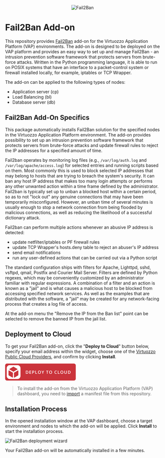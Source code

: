 <p align="center"> 
<img src="images/Fail2Ban.png" alt="Fail2Ban">
</p>

# Fail2Ban Add-on

This repository provides [Fail2Ban](https://github.com/fail2ban/fail2ban) add-on for the Virtuozzo Application Platform (VAP) environments. The add-on is designed to be deployed on the VAP platform and provides an easy way to set up and manage Fail2Ban - an intrusion prevention software framework that protects servers from brute-force attacks. Written in the Python programming language, it is able to run on POSIX systems that have an interface to a packet-control system or firewall installed locally, for example, iptables or TCP Wrapper.

The add-on can be applied to the following types of nodes:

- Application server (cp)
- Load Balancing (bl)
- Database server (db)


## Fail2Ban Add-On Specifics

This package automatically installs Fail2Ban solution for the specified nodes in the Virtuozzo Application Platform environment. The add-on provides possibility to set up an intrusion prevention software framework that protects servers from brute-force attacks and update firewall rules to reject the IP addresses for a specified amount of time.

Fail2ban operates by monitoring log files (e.g., `/var/log/auth.log` and `/var/log/apache/access.log`) for selected entries and running scripts based on them. Most commonly this is used to block selected IP addresses that may belong to hosts that are trying to breach the system's security. It can ban any host IP address that makes too many login attempts or performs any other unwanted action within a time frame defined by the administrator. Fail2ban is typically set up to unban a blocked host within a certain period, so as to not "lock out" any genuine connections that may have been temporarily misconfigured. However, an unban time of several minutes is usually enough to stop a network connection from being flooded by malicious connections, as well as reducing the likelihood of a successful dictionary attack.

Fail2ban can perform multiple actions whenever an abusive IP address is detected:

- update netfilter/iptables or PF firewall rules
- update TCP Wrapper's hosts.deny table to reject an abuser's IP address
- send email notifications
- run any user-defined actions that can be carried out via a Python script

The standard configuration ships with filters for Apache, Lighttpd, sshd, vsftpd, qmail, Postfix and Courier Mail Server. Filters are defined by Python regexes, which may be conveniently customized by an administrator familiar with regular expressions. A combination of a filter and an action is known as a "jail" and is what causes a malicious host to be blocked from accessing specified network services. As well as the examples that are distributed with the software, a "jail" may be created for any network-facing process that creates a log file of access.

At the add-on menu the "Remove the IP from the Ban list" point can be selected to remove the banned IP from the jail list.


## Deployment to Cloud

To get your Fail2Ban add-on, click the "**Deploy to Cloud**" button below, specify your email address within the widget, choose one of the [Virtuozzo Public Cloud Providers](https://www.virtuozzo.com/application-platform-partners/), and confirm by clicking **Install**.

[![Deploy to Cloud](https://raw.githubusercontent.com/jelastic-jps/common/main/images/deploy-to-cloud.png)](https://www.virtuozzo.com/install/?manifest=https://raw.githubusercontent.com/HlibAntonov/fail2ban/refs/heads/master/manifest.jps)

> To install the add-on from the Virtuozzo Application Platform (VAP) dashboard, you need to [import](https://www.virtuozzo.com/application-platform-docs/environment-import/) a manifest file from this repository.


## Installation Process

In the opened installation window at the VAP dashboard, choose a target environment and nodes to which the add-on will be applied. Click **Install** to start the installation process.

![Fail2Ban deployment wizard](images/modx-deployment-wizard.png)

Your Fail2Ban add-on will be automatically installed in a few minutes.
